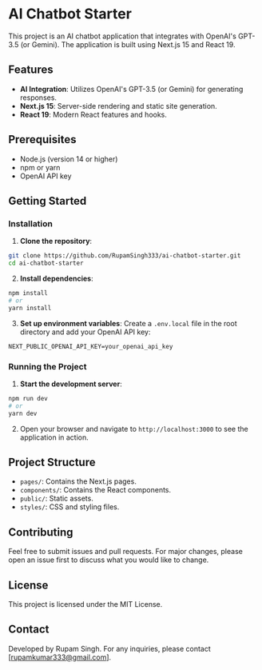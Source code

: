 # AI Chatbot Starter

This project is an AI chatbot application that integrates with OpenAI's GPT-3.5 (or Gemini). The application is built using Next.js 15 and React 19.

## Features

- **AI Integration**: Utilizes OpenAI's GPT-3.5 (or Gemini) for generating responses.
- **Next.js 15**: Server-side rendering and static site generation.
- **React 19**: Modern React features and hooks.

## Prerequisites

- Node.js (version 14 or higher)
- npm or yarn
- OpenAI API key

## Getting Started

### Installation

1. **Clone the repository**:
  ```bash
  git clone https://github.com/RupamSingh333/ai-chatbot-starter.git
  cd ai-chatbot-starter
  ```

2. **Install dependencies**:
  ```bash
  npm install
  # or
  yarn install
  ```

3. **Set up environment variables**:
  Create a `.env.local` file in the root directory and add your OpenAI API key:
  ```env
  NEXT_PUBLIC_OPENAI_API_KEY=your_openai_api_key
  ```

### Running the Project

1. **Start the development server**:
  ```bash
  npm run dev
  # or
  yarn dev
  ```

2. Open your browser and navigate to `http://localhost:3000` to see the application in action.

## Project Structure

- `pages/`: Contains the Next.js pages.
- `components/`: Contains the React components.
- `public/`: Static assets.
- `styles/`: CSS and styling files.

## Contributing

Feel free to submit issues and pull requests. For major changes, please open an issue first to discuss what you would like to change.

## License

This project is licensed under the MIT License.

## Contact

Developed by Rupam Singh. For any inquiries, please contact [rupamkumar333@gmail.com].
